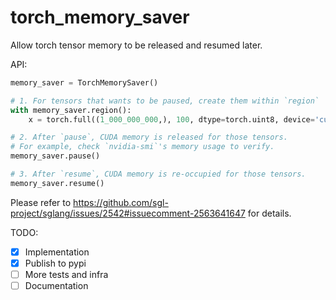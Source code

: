 # torch_memory_saver

Allow torch tensor memory to be released and resumed later.

API:

```python
memory_saver = TorchMemorySaver()

# 1. For tensors that wants to be paused, create them within `region`
with memory_saver.region():
    x = torch.full((1_000_000_000,), 100, dtype=torch.uint8, device='cuda')

# 2. After `pause`, CUDA memory is released for those tensors.
# For example, check `nvidia-smi`'s memory usage to verify.
memory_saver.pause()

# 3. After `resume`, CUDA memory is re-occupied for those tensors.
memory_saver.resume()
```

Please refer to https://github.com/sgl-project/sglang/issues/2542#issuecomment-2563641647 for details.

TODO:

- [x] Implementation
- [x] Publish to pypi
- [ ] More tests and infra
- [ ] Documentation
